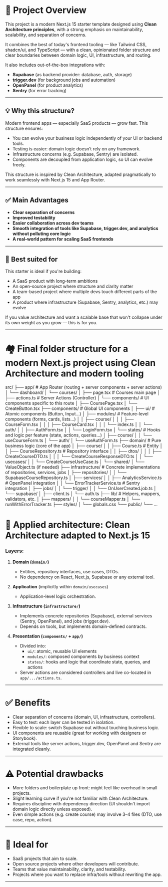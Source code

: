 # 🧭 Project Overview

This project is a modern Next.js 15 starter template designed using **Clean Architecture principles**, with a strong emphasis on maintainability, scalability, and separation of concerns.

It combines the best of today's frontend tooling — like Tailwind CSS, shadcn/ui, and TypeScript — with a clean, opinionated folder structure and clear boundaries between domain logic, UI, infrastructure, and routing.

It also includes out-of-the-box integrations with:
- **Supabase** (as backend provider: database, auth, storage)
- **trigger.dev** (for background jobs and automation)
- **OpenPanel** (for product analytics)
- **Sentry** (for error tracking)

---

## 💡 Why this structure?

Modern frontend apps — especially SaaS products — grow fast. This structure ensures:

- You can evolve your business logic independently of your UI or backend tools.
- Testing is easier: domain logic doesn’t rely on any framework.
- Infrastructure concerns (e.g. Supabase, Sentry) are isolated.
- Components are decoupled from application logic, so UI can evolve freely.

This structure is inspired by Clean Architecture, adapted pragmatically to work seamlessly with Next.js 15 and App Router.

---

## ✅ Main Advantages

- **Clear separation of concerns**
- **Improved testability**
- **Easier collaboration across dev teams**
- **Smooth integration of tools like Supabase, trigger.dev, and analytics without polluting core logic**
- **A real-world pattern for scaling SaaS frontends**

---

## 🧱 Best suited for

This starter is ideal if you're building:

- A SaaS product with long-term ambitions
- An open-source project where structure and clarity matter
- A team-based project where multiple devs touch different parts of the app
- A product where infrastructure (Supabase, Sentry, analytics, etc.) may evolve

If you value architecture and want a scalable base that won't collapse under its own weight as you grow — this is for you.

---

# 🏘️ Final folder structure for a modern Next.js project using Clean Architecture and modern tooling

src/
├── app/                                 # App Router (routing + server components + server actions)
│   └── dashboard/
│       └── courses/
│           ├── page.tsx                # Courses main page
│           ├── actions.ts              # Server Actions (Controller)
│           └── components/             # UI components specific to this route
│               ├── CoursePage.tsx
│               └── CreateButton.tsx
├── components/                          # Global UI components
│   ├── ui/                              # Atomic components (Button, Input...)
│   ├── modules/                         # Feature-level components (forms, cards, lists...)
│   │   ├── course/
│   │   │   ├── CourseForm.tsx
│   │   │   ├── CourseCard.tsx
│   │   │   └── index.ts
│   │   └── auth/
│   │       ├── AuthForm.tsx
│   │       └── LoginForm.tsx
│   └── states/                          # Hooks and logic per feature (state, actions, queries...)
│       ├── course/
│       │   └── useCourseForm.ts
│       └── auth/
│           └── useAuthForm.ts
├── domain/                              # Pure business logic (core of the app)
│   ├── course/
│   │   ├── Course.ts                    # Entity
│   │   ├── CourseRepository.ts          # Repository interface
│   │   ├── dtos/
│   │   │   ├── CreateCourseDTO.ts
│   │   │   └── CreateCourseResponseDTO.ts
│   │   └── usecases/
│   │       └── CreateCourseUseCase.ts
│   └── shared/
│       └── ValueObject.ts (if needed)
├── infrastructure/                      # Concrete implementations of repositories, services, jobs
│   ├── repositories/
│   │   └── SupabaseCourseRepository.ts
│   ├── services/
│   │   ├── AnalyticsService.ts          # OpenPanel integration
│   │   └── ErrorTrackerService.ts       # Sentry integration
│   ├── jobs/
│   │   └── trigger/
│   │       └── OnUserCreated.job.ts
│   └── supabase/
│       ├── client.ts
│       └── auth.ts
├── lib/                                  # Helpers, mappers, validators, etc.
│   ├── mappers/
│   │   └── courseMapper.ts
│   └── runWithErrorTracker.ts
├── styles/
│   └── globals.css
└── public/
    └── ...


# 🧰 Applied architecture: Clean Architecture adapted to Next.js 15

### Layers:

1. **Domain (`domain/`)**
   - Entities, repository interfaces, use cases, DTOs.
   - No dependency on React, Next.js, Supabase or any external tool.

2. **Application** (implicitly within `domain/usecases`)
   - Application-level logic orchestration.

3. **Infrastructure (`infrastructure/`)**
   - Implements concrete repositories (Supabase), external services (Sentry, OpenPanel), and jobs (trigger.dev).
   - Depends on tools, but implements domain-defined contracts.

4. **Presentation (`components/` + `app/`)**
   - Divided into:
     - `ui/`: atomic, reusable UI elements
     - `modules/`: composed components by business context
     - `states/`: hooks and logic that coordinate state, queries, and actions
   - Server actions are considered controllers and live co-located in `app/.../actions.ts`.

---

# ✅ Benefits

- Clear separation of concerns (domain, UI, infrastructure, controllers).
- Easy to test: each layer can be tested in isolation.
- Flexible to scale: switch Supabase out without touching business logic.
- UI components are reusable (great for working with designers or Storybook).
- External tools like server actions, trigger.dev, OpenPanel and Sentry are integrated cleanly.

---

# ⚠️ Potential drawbacks

- More folders and boilerplate up front: might feel like overhead in small projects.
- Slight learning curve if you're not familiar with Clean Architecture.
- Requires discipline with dependency direction (UI shouldn't import domain logic directly unless exposed).
- Even simple actions (e.g. create course) may involve 3–4 files (DTO, use case, repo, action).

---

# 🚀 Ideal for
- SaaS projects that aim to scale.
- Open source projects where other developers will contribute.
- Teams that value maintainability, clarity, and testability.
- Projects where you want to replace infra/tools without rewriting the app.

---